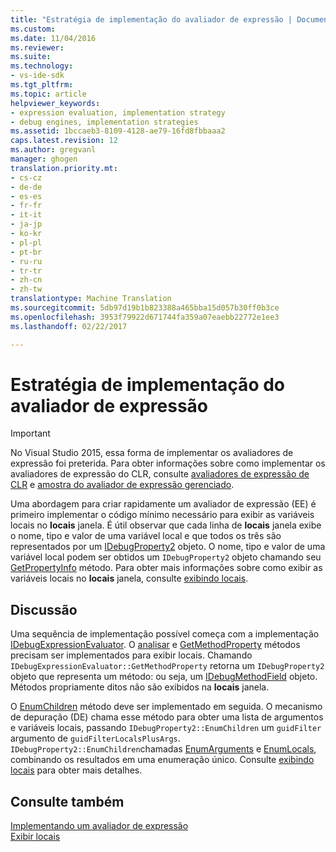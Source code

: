 ```yaml
---
title: "Estratégia de implementação do avaliador de expressão | Documentos do Microsoft"
ms.custom: 
ms.date: 11/04/2016
ms.reviewer: 
ms.suite: 
ms.technology:
- vs-ide-sdk
ms.tgt_pltfrm: 
ms.topic: article
helpviewer_keywords:
- expression evaluation, implementation strategy
- debug engines, implementation strategies
ms.assetid: 1bccaeb3-8109-4128-ae79-16fd8fbbaaa2
caps.latest.revision: 12
ms.author: gregvanl
manager: ghogen
translation.priority.mt:
- cs-cz
- de-de
- es-es
- fr-fr
- it-it
- ja-jp
- ko-kr
- pl-pl
- pt-br
- ru-ru
- tr-tr
- zh-cn
- zh-tw
translationtype: Machine Translation
ms.sourcegitcommit: 5db97d19b1b823388a465bba15d057b30ff0b3ce
ms.openlocfilehash: 3953f79922d671744fa359a07eaebb22772e1ee3
ms.lasthandoff: 02/22/2017

---
```

# <a name="expression-evaluator-implementation-strategy"></a>Estratégia de implementação do avaliador de expressão
> [!IMPORTANT]
>  No Visual Studio 2015, essa forma de implementar os avaliadores de expressão foi preterida. Para obter informações sobre como implementar os avaliadores de expressão do CLR, consulte [avaliadores de expressão de CLR](https://github.com/Microsoft/ConcordExtensibilitySamples/wiki/CLR-Expression-Evaluators) e [amostra do avaliador de expressão gerenciado](https://github.com/Microsoft/ConcordExtensibilitySamples/wiki/Managed-Expression-Evaluator-Sample).  
  
 Uma abordagem para criar rapidamente um avaliador de expressão (EE) é primeiro implementar o código mínimo necessário para exibir as variáveis locais no **locais** janela. É útil observar que cada linha de **locais** janela exibe o nome, tipo e valor de uma variável local e que todos os três são representados por um [IDebugProperty2](../../extensibility/debugger/reference/idebugproperty2.md) objeto. O nome, tipo e valor de uma variável local podem ser obtidos um `IDebugProperty2` objeto chamando seu [GetPropertyInfo](../../extensibility/debugger/reference/idebugproperty2-getpropertyinfo.md) método. Para obter mais informações sobre como exibir as variáveis locais no **locais** janela, consulte [exibindo locais](../../extensibility/debugger/displaying-locals.md).  
  
## <a name="discussion"></a>Discussão  
 Uma sequência de implementação possível começa com a implementação [IDebugExpressionEvaluator](../../extensibility/debugger/reference/idebugexpressionevaluator.md). O [analisar](../../extensibility/debugger/reference/idebugexpressionevaluator-parse.md) e [GetMethodProperty](../../extensibility/debugger/reference/idebugexpressionevaluator-getmethodproperty.md) métodos precisam ser implementados para exibir locais. Chamando `IDebugExpressionEvaluator::GetMethodProperty` retorna um `IDebugProperty2` objeto que representa um método: ou seja, um [IDebugMethodField](../../extensibility/debugger/reference/idebugmethodfield.md) objeto. Métodos propriamente ditos não são exibidos na **locais** janela.  
  
 O [EnumChildren](../../extensibility/debugger/reference/idebugproperty2-enumchildren.md) método deve ser implementado em seguida. O mecanismo de depuração (DE) chama esse método para obter uma lista de argumentos e variáveis locais, passando `IDebugProperty2::EnumChildren` um `guidFilter` argumento de `guidFilterLocalsPlusArgs`. `IDebugProperty2::EnumChildren`chamadas [EnumArguments](../../extensibility/debugger/reference/idebugmethodfield-enumarguments.md) e [EnumLocals](../../extensibility/debugger/reference/idebugmethodfield-enumlocals.md), combinando os resultados em uma enumeração único. Consulte [exibindo locais](../../extensibility/debugger/displaying-locals.md) para obter mais detalhes.  
  
## <a name="see-also"></a>Consulte também  
 [Implementando um avaliador de expressão](../../extensibility/debugger/implementing-an-expression-evaluator.md)   
 [Exibir locais](../../extensibility/debugger/displaying-locals.md)
